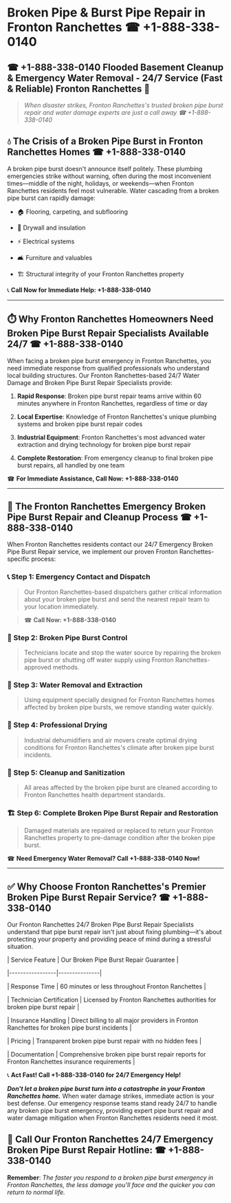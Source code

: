 # Broken Pipe & Burst Pipe Repair in Fronton Ranchettes ☎ +1-888-338-0140  
## ☎ +1-888-338-0140 Flooded Basement Cleanup & Emergency Water Removal - 24/7 Service (Fast & Reliable) Fronton Ranchettes 🚨  

> *When disaster strikes, Fronton Ranchettes's trusted broken pipe burst repair and water damage experts are just a call away ☎ +1-888-338-0140*  

## 💧 The Crisis of a Broken Pipe Burst in Fronton Ranchettes Homes ☎ +1-888-338-0140  

A broken pipe burst doesn't announce itself politely. These plumbing emergencies strike without warning, often during the most inconvenient times—middle of the night, holidays, or weekends—when Fronton Ranchettes residents feel most vulnerable. Water cascading from a broken pipe burst can rapidly damage:  

* 🏠 Flooring, carpeting, and subflooring  
* 🧱 Drywall and insulation  
* ⚡ Electrical systems  
* 🛋️ Furniture and valuables  
* 🏗️ Structural integrity of your Fronton Ranchettes property  

📞 **Call Now for Immediate Help: +1-888-338-0140**  

---  

## ⏱️ Why Fronton Ranchettes Homeowners Need Broken Pipe Burst Repair Specialists Available 24/7 ☎ +1-888-338-0140  

When facing a broken pipe burst emergency in Fronton Ranchettes, you need immediate response from qualified professionals who understand local building structures. Our Fronton Ranchettes-based 24/7 Water Damage and Broken Pipe Burst Repair Specialists provide:  

1. **Rapid Response**: Broken pipe burst repair teams arrive within 60 minutes anywhere in Fronton Ranchettes, regardless of time or day  
2. **Local Expertise**: Knowledge of Fronton Ranchettes's unique plumbing systems and broken pipe burst repair codes  
3. **Industrial Equipment**: Fronton Ranchettes's most advanced water extraction and drying technology for broken pipe burst repair  
4. **Complete Restoration**: From emergency cleanup to final broken pipe burst repairs, all handled by one team  

☎ **For Immediate Assistance, Call Now: +1-888-338-0140**  

---  

## 🔧 The Fronton Ranchettes Emergency Broken Pipe Burst Repair and Cleanup Process ☎ +1-888-338-0140  

When Fronton Ranchettes residents contact our 24/7 Emergency Broken Pipe Burst Repair service, we implement our proven Fronton Ranchettes-specific process:  

### 📞 Step 1: Emergency Contact and Dispatch  
> Our Fronton Ranchettes-based dispatchers gather critical information about your broken pipe burst and send the nearest repair team to your location immediately.  
> ☎ **Call Now: +1-888-338-0140**  

### 🚿 Step 2: Broken Pipe Burst Control  
> Technicians locate and stop the water source by repairing the broken pipe burst or shutting off water supply using Fronton Ranchettes-approved methods.  

### 🌊 Step 3: Water Removal and Extraction  
> Using equipment specially designed for Fronton Ranchettes homes affected by broken pipe bursts, we remove standing water quickly.  

### 💨 Step 4: Professional Drying  
> Industrial dehumidifiers and air movers create optimal drying conditions for Fronton Ranchettes's climate after broken pipe burst incidents.  

### 🧼 Step 5: Cleanup and Sanitization  
> All areas affected by the broken pipe burst are cleaned according to Fronton Ranchettes health department standards.  

### 🏗️ Step 6: Complete Broken Pipe Burst Repair and Restoration  
> Damaged materials are repaired or replaced to return your Fronton Ranchettes property to pre-damage condition after the broken pipe burst.  

☎ **Need Emergency Water Removal? Call +1-888-338-0140 Now!**  

---  

## ✅ Why Choose Fronton Ranchettes's Premier Broken Pipe Burst Repair Service? ☎ +1-888-338-0140  

Our Fronton Ranchettes 24/7 Broken Pipe Burst Repair Specialists understand that pipe burst repair isn't just about fixing plumbing—it's about protecting your property and providing peace of mind during a stressful situation.  

| Service Feature | Our Broken Pipe Burst Repair Guarantee |  
|-----------------|---------------|  
| Response Time | 60 minutes or less throughout Fronton Ranchettes |  
| Technician Certification | Licensed by Fronton Ranchettes authorities for broken pipe burst repair |  
| Insurance Handling | Direct billing to all major providers in Fronton Ranchettes for broken pipe burst incidents |  
| Pricing | Transparent broken pipe burst repair with no hidden fees |  
| Documentation | Comprehensive broken pipe burst repair reports for Fronton Ranchettes insurance requirements |  

📞 **Act Fast! Call +1-888-338-0140 for 24/7 Emergency Help!**  

***Don't let a broken pipe burst turn into a catastrophe in your Fronton Ranchettes home.*** When water damage strikes, immediate action is your best defense. Our emergency response teams stand ready 24/7 to handle any broken pipe burst emergency, providing expert pipe burst repair and water damage mitigation when Fronton Ranchettes residents need it most.  

## 📱 Call Our Fronton Ranchettes 24/7 Emergency Broken Pipe Burst Repair Hotline: ☎ +1-888-338-0140  

**Remember**: *The faster you respond to a broken pipe burst emergency in Fronton Ranchettes, the less damage you'll face and the quicker you can return to normal life.*
